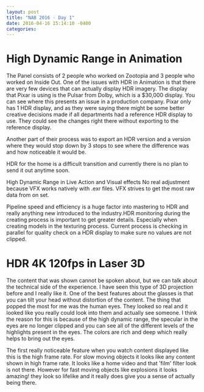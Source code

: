 ```yaml
---
layout: post
title: "NAB 2016 - Day 1"
date: 2016-04-16 15:14:10 -0400
categories:
---
```

# High Dynamic Range in Animation

The Panel consists of 2 people who worked on Zootopia and 3 people who worked on
Inside Out. One of the issues with HDR in Animation is that there are very few
devices that can actually display HDR imagery. The display that Pixar is using
is the Pulsar from Dolby, which is a $30,000 display. You can see where this presents an issue in a production company. Pixar only has 1 HDR display, and as
they were saying there might be some better creative decisions made if all
departments had a reference HDR display to use. They could see the changes right
there without exporting to the reference display.

Another part of their process was to export an HDR version and a version where they would stop down by 3 stops to see where the difference was and how
noticeable it would be.

HDR for the home is a difficult transition and currently there is no plan to
send it out anytime soon.

High Dynamic Range in Live Action and Visual effects
No real adjustment because VFX works natively with .exr files. VFX strives to
get the most raw data from on set.

Pipeline speed and efficiency is a huge factor into mastering to HDR and really
anything new introduced to the industry.HDR monitoring during the creating
process is important to get greater details. Especially when creating models
in the texturing process. Current process is checking in parallel for quality
check on a HDR display to make sure no values are not clipped.

# HDR 4K 120fps in Laser 3D

The content that was shown cannot be spoken about, but we can talk about
the technical side of the experience. I have seen this type of 3D
projection before and I really like it. One of the best features about the
glasses is that you can tilt your head without distortion of the content.
The thing that popped the most for me was the human eyes. They looked so
real and it looked like you really could look into them and actually see
someone. I think the reason for this is because of the high dynamic range,
the specular in the eyes are no longer clipped and you can see all of the
different levels of the highlights present in the eyes. The colors are rich
and deep which really helps to bring out the eyes.

The first really noticeable feature when you watch content displayed like this
is the high frame rate. For slow moving objects it looks like any content shown
in high frame rate. It looks like a home video and that 'film' filter look is
not there. However for fast moving objects like explosions it looks amazing!
they look so lifelike and it really does give you a sense of actually being
there.
